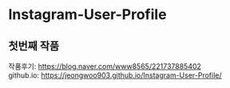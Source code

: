 # Instagram-User-Profile
## 첫번째 작품
작품후기: https://blog.naver.com/www8565/221737885402<br />
github.io: https://jeongwoo903.github.io/Instagram-User-Profile/

